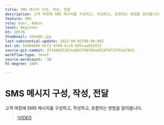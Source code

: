 ```yaml
---
title: SMS 메시지 구성, 작성, 전달
description: 고객 여정에 SMS 메시지를 구성하고, 작성하고, 포함하는 방법을 알아봅니다.
feature: SMS
role: User, Admin
level: Beginner
kt: 10576
thumbnail: 344460.jpg
last-substantial-update: 2022-09-02T00:00:00Z
exl-id: 5d4b6896-0cf2-470d-bcc6-695caa852072
source-git-commit: d714492526fea082f88f09ad528f8725fb3af815
workflow-type: tm+mt
source-wordcount: '38'
ht-degree: 100%

---
```


# SMS 메시지 구성, 작성, 전달

고객 여정에 SMS 메시지를 구성하고, 작성하고, 포함하는 방법을 알아봅니다.

>[!VIDEO](https://video.tv.adobe.com/v/344460?quality=12&learn=on)
